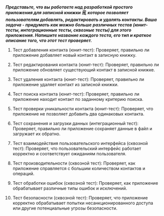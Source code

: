 **_Представьте, что вы работаете над разработкой простого приложения для записной книжки 🗒, которое позволяет пользователям добавлять, редактировать и удалять контакты. Ваша задача - придумать как можно больше различных тестов (юнит-тесты, интеграционные тесты, сквозные тесты) для этого приложения. Напишите название каждого теста, его тип и краткое описание того, что этот тест проверяет._**

1) Тест добавления контакта (юнит-тест): Проверяет, правильно ли приложение добавляет новый контакт в записную книжку.

2) Тест редактирования контакта (юнит-тест): Проверяет, правильно ли приложение обновляет существующий контакт в записной книжке.

3) Тест удаления контакта (юнит-тест): Проверяет, правильно ли приложение удаляет контакт из записной книжки.

4) Тест поиска контакта (юнит-тест): Проверяет, правильно ли приложение находит контакт по заданному критерию поиска.

5) Тест проверки уникальности контакта (юнит-тест): Проверяет, что приложение не позволяет добавить два одинаковых контакта.

6) Тест сохранения и загрузки данных (интеграционный тест): Проверяет, правильно ли приложение сохраняет данные в файл и загружает их обратно.

7) Тест взаимодействия пользовательского интерфейса (сквозной тест): Проверяет, что пользовательский интерфейс работает корректно и соответствует ожиданиям пользователя.

8) Тест производительности (сквозной тест): Проверяет, как приложение справляется с большим количеством контактов и операций.

9) Тест обработки ошибок (сквозной тест): Проверяет, как приложение обрабатывает различные типы ошибок и исключений.

10) Тест безопасности (сквозной тест): Проверяет, что приложение корректно обрабатывает попытки несанкционированного доступа или другие потенциальные угрозы безопасности.
